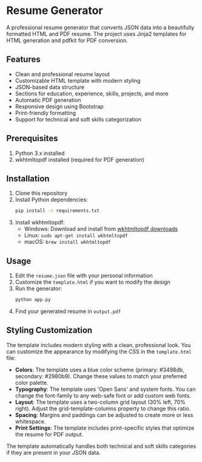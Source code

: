 # Resume Generator

A professional resume generator that converts JSON data into a beautifully formatted HTML and PDF resume. The project uses Jinja2 templates for HTML generation and pdfkit for PDF conversion.

## Features

- Clean and professional resume layout
- Customizable HTML template with modern styling
- JSON-based data structure
- Sections for education, experience, skills, projects, and more
- Automatic PDF generation
- Responsive design using Bootstrap
- Print-friendly formatting
- Support for technical and soft skills categorization

## Prerequisites

1. Python 3.x installed
2. wkhtmltopdf installed (required for PDF generation)

## Installation

1. Clone this repository
2. Install Python dependencies:
   ```bash
   pip install -r requirements.txt
   ```
3. Install wkhtmltopdf:
   - Windows: Download and install from [wkhtmltopdf downloads](https://wkhtmltopdf.org/downloads.html)
   - Linux: `sudo apt-get install wkhtmltopdf`
   - macOS: `brew install wkhtmltopdf`

## Usage

1. Edit the `resume.json` file with your personal information
2. Customize the `template.html` if you want to modify the design
3. Run the generator:
   ```bash
   python app.py
   ```
4. Find your generated resume in `output.pdf`

## Styling Customization

The template includes modern styling with a clean, professional look. You can customize the appearance by modifying the CSS in the `template.html` file:

- **Colors**: The template uses a blue color scheme (primary: #3498db, secondary: #2980b9). Change these values to match your preferred color palette.
- **Typography**: The template uses 'Open Sans' and system fonts. You can change the font-family to any web-safe font or add custom web fonts.
- **Layout**: The template uses a two-column grid layout (30% left, 70% right). Adjust the grid-template-columns property to change this ratio.
- **Spacing**: Margins and paddings can be adjusted to create more or less whitespace.
- **Print Settings**: The template includes print-specific styles that optimize the resume for PDF output.

The template automatically handles both technical and soft skills categories if they are present in your JSON data.
